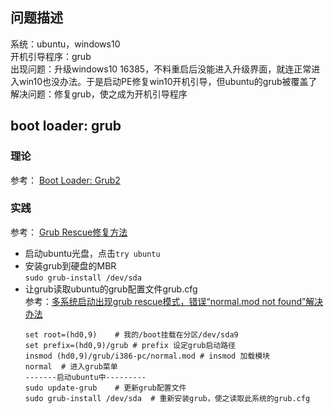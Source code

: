 ## 问题描述
系统：ubuntu，windows10  
开机引导程序：grub  
出现问题：升级windows10 16385，不料重启后没能进入升级界面，就连正常进入win10也没办法。于是启动PE修复win10开机引导，但ubuntu的grub被覆盖了  
解决问题：修复grub，使之成为开机引导程序  

## boot loader: grub
### 理论
参考： [Boot Loader: Grub2](http://linux.vbird.org/linux_basic/0510osloader.php#grub)  

### 实践
参考： [Grub Rescue修复方法](http://forum.ubuntu.org.cn/viewtopic.php?f=139&t=348503)
* 启动ubuntu光盘，点击`try ubuntu`  
* 安装grub到硬盘的MBR  
`sudo grub-install /dev/sda`
* 让grub读取ubuntu的grub配置文件grub.cfg  
参考：[多系统启动出现grub rescue模式，错误“normal.mod not found”解决办法](http://blog.sina.com.cn/s/blog_7deb436e0101nzkq.html)  
	```
	set root=(hd0,9)	# 我的/boot挂载在分区/dev/sda9
	set prefix=(hd0,9)/grub	# prefix 设定grub启动路径
	insmod (hd0,9)/grub/i386-pc/normal.mod # insmod 加载模块
	normal	# 进入grub菜单
	-------启动ubuntu中---------
	sudo update-grub	# 更新grub配置文件
	sudo grub-install /dev/sda	# 重新安装grub，使之读取此系统的grub.cfg
	```


